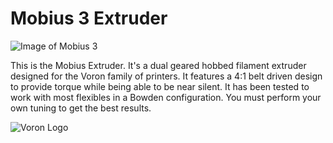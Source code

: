 # Mobius 3 Extruder

![Image of Mobius 3](http://vorondesign.com/images/voron_mobius3_bg.jpg)

This is the Mobius Extruder. It's a dual geared hobbed filament extruder designed for the Voron family of printers. It features a 4:1 belt driven design to provide torque while being able to be near silent.  It has been tested to work with most flexibles in a Bowden configuration. You must perform your own tuning to get the best results.

![Voron Logo](http://vorondesign.com/images/voron_design_logo.png)
